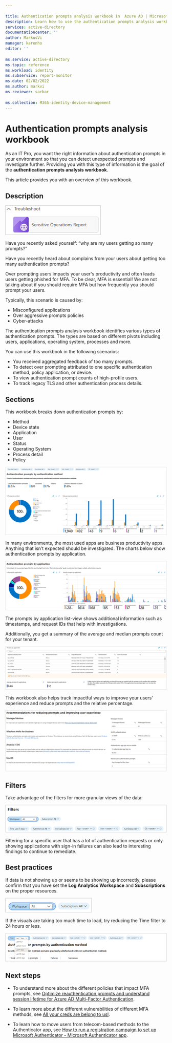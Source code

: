 ```yaml
---

title: Authentication prompts analysis workbook in  Azure AD | Microsoft Docs
description: Learn how to use the authentication prompts analysis workbook.
services: active-directory
documentationcenter: ''
author: MarkusVi
manager: karenho
editor: ''

ms.service: active-directory
ms.topic: reference
ms.workload: identity
ms.subservice: report-monitor
ms.date: 02/02/2022
ms.author: markvi
ms.reviewer: sarbar 

ms.collection: M365-identity-device-management
---
```


# Authentication prompts analysis workbook

As an IT Pro, you want the right information about authentication prompts in your environment so that you can detect unexpected prompts and investigate further. Providing you with this type of information is the goal of the **authentication prompts analysis workbook**. 

This article provides you with an overview of this workbook.


## Description

![Workbook category](./media/workbook-sensitive-operations-report/workbook-category.png)

Have you recently asked yourself: “why are my users getting so many prompts?”

Have you recently heard about complains from your users about getting too many authentication prompts?

Over prompting users impacts your user's productivity and often leads users getting phished for MFA. To be clear, MFA is essential! We are not talking about if you should require MFA but how frequently you should prompt your users.

Typically, this scenario is caused by:

- Misconfigured applications
- Over aggressive prompts policies 
- Cyber-attacks 
 
The authentication prompts analysis workbook identifies various types of authentication prompts. The types are  based on different pivots including users, applications, operating system, processes and more.

You can use this workbook in the following scenarios:

- You received aggregated feedback of too many prompts.
- To detect over prompting attributed to one specific authentication method, policy application, or device.
- To view authentication prompt counts of high-profile users.
- To track legacy TLS and other authentication process details.

 
 

## Sections

This workbook breaks down authentication prompts by: 

- Method
- Device state
- Application
- User
- Status
- Operating System
- Process detail
- Policy


![Authentication prompts by authentication method](./media/workbook-authentication-prompts-analysis/authentication-prompts-by-authentication-method.png)



In many environments, the most used apps are business productivity apps. Anything that isn’t expected should be investigated. The charts below show authentication prompts by application.



![Authentication prompts by application](./media/workbook-authentication-prompts-analysis/authentication-prompts-by-application.png)

The prompts by application list-view shows additional information such as timestamps, and request IDs that help with investigations.

Additionally, you get a summary of the average and median prompts count for your tenant. 


![Prompts by application](./media/workbook-authentication-prompts-analysis/prompts-by-authentication-method.png)


This workbook also helps track impactful ways to improve your users’ experience and reduce prompts and the relative percentage.  


![Recommendations for reducing prompts](./media/workbook-authentication-prompts-analysis/recommendations-for-reducing-prompts.png)


  


## Filters


Take advantage of the filters for more granular views of the data: 


![Filter](./media/workbook-authentication-prompts-analysis/filters.png)

Filtering for a specific user that has a lot of authentication requests or only showing applications with sign-in failures can also lead to interesting findings to continue to remediate. 

## Best practices


If data is not showing up or seems to be showing up incorrectly, please confirm that you have set the **Log Analytics Workspace** and **Subscriptions** on the proper resources.


![Set workspace and subscriptions](./media/workbook-authentication-prompts-analysis/workspace-and-subscriptions.png)

If the visuals are taking too much time to load, try reducing the Time filter to 24 hours or less.

![Set filter](./media/workbook-authentication-prompts-analysis/set-filter.png)




## Next steps

- To understand more about the different policies that impact MFA prompts, see [Optimize reauthentication prompts and understand session lifetime for Azure AD Multi-Factor Authentication](../authentication/concepts-azure-multi-factor-authentication-prompts-session-lifetime.md). 

- To learn more about the different vulnerabilities of different MFA methods, see [All your creds are belong to us!](https://aka.ms/allyourcreds).

- To learn how to move users from telecom-based methods to the Authenticator app, see [How to run a registration campaign to set up Microsoft Authenticator - Microsoft Authenticator app](../authentication/how-to-mfa-registration-campaign.md).

